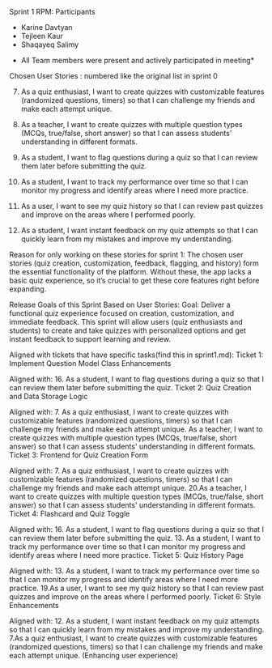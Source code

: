 Sprint 1 RPM:
Participants
- Karine Davtyan
- Tejleen Kaur
- Shaqayeq Salimy
* All Team members were present and actively participated in meeting*

Chosen User Stories : 
numbered like the original list in sprint 0

7. As a quiz enthusiast, I want to create quizzes with customizable features (randomized questions, timers) so that I can challenge my friends and make each attempt unique.

20. As a teacher, I want to create quizzes with multiple question types (MCQs, true/false, short answer) so that I can assess students' understanding in different formats.

16.  As a student, I want to flag questions during a quiz so that I can review them later before submitting the quiz.

13. As a student, I want to track my performance over time so that I can monitor my progress and identify areas where I need more practice.

19. As a user, I want to see my quiz history so that I can review past quizzes and improve on the areas where I performed poorly.

12.  As a student, I want instant feedback on my quiz attempts so that I can quickly learn from my mistakes and improve my understanding.
        

Reason for only working on these stories for sprint 1:  The chosen user stories (quiz creation, customization, feedback, flagging, and history) form the essential functionality of the platform. Without these, the app lacks a basic quiz experience, so it’s crucial to get these core features right before expanding.

Release Goals of this Sprint Based on User Stories:
Goal: Deliver a functional quiz experience focused on creation, customization, and immediate feedback. This sprint will allow users (quiz enthusiasts and students) to create and take quizzes with personalized options and get instant feedback to support learning and review.

Aligned with tickets that have specific tasks(find this in  sprint1.md):
Ticket 1: Implement Question Model Class Enhancements

Aligned with:
16. As a student, I want to flag questions during a quiz so that I can review them later before submitting the quiz.
Ticket 2: Quiz Creation and Data Storage Logic

Aligned with:
7. As a quiz enthusiast, I want to create quizzes with customizable features (randomized questions, timers) so that I can challenge my friends and make each attempt unique.
As a teacher, I want to create quizzes with multiple question types (MCQs, true/false, short answer) so that I can assess students' understanding in different formats.
Ticket 3: Frontend for Quiz Creation Form

Aligned with:
7. As a quiz enthusiast, I want to create quizzes with customizable features (randomized questions, timers) so that I can challenge my friends and make each attempt unique.
20.As a teacher, I want to create quizzes with multiple question types (MCQs, true/false, short answer) so that I can assess students' understanding in different formats.
Ticket 4: Flashcard and Quiz Toggle

Aligned with:
16. As a student, I want to flag questions during a quiz so that I can review them later before submitting the quiz.
13. As a student, I want to track my performance over time so that I can monitor my progress and identify areas where I need more practice.
Ticket 5: Quiz History Page

Aligned with:
13. As a student, I want to track my performance over time so that I can monitor my progress and identify areas where I need more practice.
19.As a user, I want to see my quiz history so that I can review past quizzes and improve on the areas where I performed poorly.
Ticket 6: Style Enhancements

Aligned with:
12. As a student, I want instant feedback on my quiz attempts so that I can quickly learn from my mistakes and improve my understanding.
7.As a quiz enthusiast, I want to create quizzes with customizable features (randomized questions, timers) so that I can challenge my friends and make each attempt unique. (Enhancing user experience)
